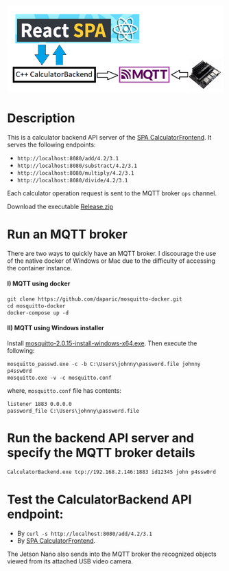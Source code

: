 ![Alt text](diagram.png?raw=true "diagram")

# Description
This is a calculator backend API server of the [SPA CalculatorFrontend](https://github.com/daparic/CalculatorFrontend). 
It serves the following endpoints:
- `http://localhost:8080/add/4.2/3.1`
- `http://localhost:8080/substract/4.2/3.1`
- `http://localhost:8080/multiply/4.2/3.1`
- `http://localhost:8080/divide/4.2/3.1`

Each calculator operation request is sent to the MQTT broker `ops` channel. 

Download the executable [Release.zip](https://github.com/daparic/CalculatorBackend/releases/download/0.0.1/Release.zip) 

# Run an MQTT broker
There are two ways to quickly have an MQTT broker. I discourage the use of the native docker of Windows or Mac due to
the difficulty of accessing the container instance. 

#### I) MQTT using docker
```
git clone https://github.com/daparic/mosquitto-docker.git
cd mosquitto-docker
docker-compose up -d
```

#### II) MQTT using Windows installer
Install [mosquitto-2.0.15-install-windows-x64.exe](https://mosquitto.org/files/binary/win64/mosquitto-2.0.15-install-windows-x64.exe). Then 
execute the following:
```
mosquitto_passwd.exe -c -b C:\Users\johnny\password.file johnny p4ssw0rd
mosquitto.exe -v -c mosquitto.conf
```

where, `mosquitto.conf` file has contents:
```
listener 1883 0.0.0.0
password_file C:\Users\johnny\password.file
```

# Run the backend API server and specify the MQTT broker details
```bash
CalculatorBackend.exe tcp://192.168.2.146:1883 id12345 john p4ssw0rd
```

# Test the CalculatorBackend API endpoint: 
- By `curl -s http://localhost:8080/add/4.2/3.1` 
- By [SPA CalculatorFrontend](https://github.com/daparic/CalculatorFrontend).

The Jetson Nano also sends into the MQTT broker the recognized objects viewed from its attached USB video camera. 
